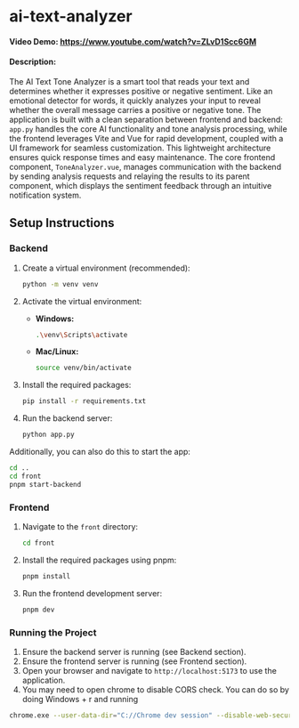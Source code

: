 # ai-text-analyzer

#### Video Demo:  https://www.youtube.com/watch?v=ZLvD1Scc6GM

#### Description:
The AI Text Tone Analyzer is a smart tool that reads your text and determines whether it expresses positive or negative sentiment. Like an emotional detector for words, it quickly analyzes your input to reveal whether the overall message carries a positive or negative tone.
The application is built with a clean separation between frontend and backend: `app.py` handles the core AI functionality and tone analysis processing, while the frontend leverages Vite and Vue for rapid development, coupled with a UI framework for seamless customization. This lightweight architecture ensures quick response times and easy maintenance.
The core frontend component, `ToneAnalyzer.vue`, manages communication with the backend by sending analysis requests and relaying the results to its parent component, which displays the sentiment feedback through an intuitive notification system.

## Setup Instructions

### Backend

1. Create a virtual environment (recommended):
    ```bash
    python -m venv venv
    ```

2. Activate the virtual environment:

   - **Windows:**
     ```bash
     .\venv\Scripts\activate
     ```

   - **Mac/Linux:**
     ```bash
     source venv/bin/activate
     ```

3. Install the required packages:
    ```bash
    pip install -r requirements.txt
    ```

4. Run the backend server:
    ```bash
    python app.py
    ```

Additionally, you can also do this to start the app:

```bash
cd ..
cd front
pnpm start-backend
```

### Frontend

1. Navigate to the `front` directory:
    ```bash
    cd front
    ```

2. Install the required packages using pnpm:
    ```bash
    pnpm install
    ```

3. Run the frontend development server:
    ```bash
    pnpm dev
    ```

### Running the Project

1. Ensure the backend server is running (see Backend section).
2. Ensure the frontend server is running (see Frontend section).
3. Open your browser and navigate to `http://localhost:5173` to use the application.
4. You may need to open chrome to disable CORS check. You can do so by doing Windows + r and running
```bash
chrome.exe --user-data-dir="C://Chrome dev session" --disable-web-security
```
